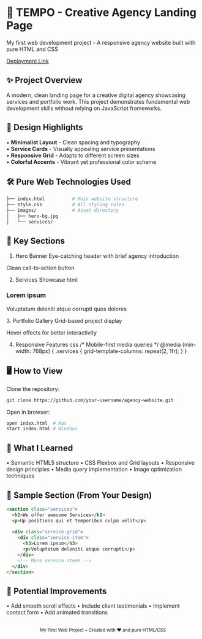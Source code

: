 # 🌟 TEMPO - Creative Agency Landing Page

My first web development project - A responsive agency website built with pure HTML and CSS

<a href="https://haniasahar.github.io/WB1-Mid-Project/">Deployment Link</a>

## ✨ Project Overview

A modern, clean landing page for a creative digital agency showcasing services and portfolio work. This project demonstrates fundamental web development skills without relying on JavaScript frameworks.

## 🎨 Design Highlights

• **Minimalist Layout** - Clean spacing and typography  
• **Service Cards** - Visually appealing service presentations  
• **Responsive Grid** - Adapts to different screen sizes  
• **Colorful Accents** - Vibrant yet professional color scheme  

## 🛠 Pure Web Technologies Used
```bash
├── index.html          # Main website structure
├── style.css           # All styling rules
├── images/             # Asset directory
│   ├── hero-bg.jpg
│   └── services/
```

## 🚀 Key Sections
1. Hero Banner
Eye-catching header with brief agency introduction

Clean call-to-action button

2. Services Showcase
html
<div class="service-card">
  <h3>Lorem ipsum</h3>
  <p>Voluptatum deleniti atque corrupti quos dolores</p>
</div>
3. Portfolio Gallery
Grid-based project display

Hover effects for better interactivity

4. Responsive Features
css
/* Mobile-first media queries */
@media (min-width: 768px) {
  .services {
    grid-template-columns: repeat(2, 1fr);
  }
}

## 🖥️ How to View

Clone the repository:
```bash
git clone https://github.com/your-username/agency-website.git
```

Open in browser:
``` bash
open index.html  # Mac
start index.html # Windows
```

## 🌈 What I Learned
• Semantic HTML5 structure
• CSS Flexbox and Grid layouts
• Responsive design principles
• Media query implementation
• Image optimization techniques

## 📸 Sample Section (From Your Design)
``` html
<section class="services">
  <h2>We offer awesome Services</h2>
  <p>Up positions qui et temporibus culpa velit</p>
  
  <div class="service-grid">
    <div class="service-item">
      <h3>Lorem ipsum</h3>
      <p>Voluptatum deleniti atque corrupti</p>
    </div>
    <!-- More service items -->
  </div>
</section>
```

## 🚧 Potential Improvements
• Add smooth scroll effects
• Include client testimonials
• Implement contact form
• Add animated transitions

<div align="center"> <br> <sub>My First Web Project • Created with ❤️ and pure HTML/CSS</sub> </div> 
